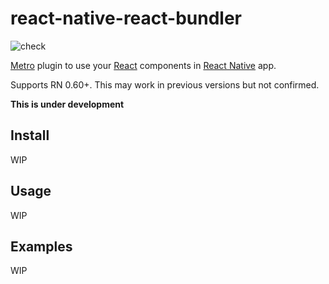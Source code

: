# react-native-react-bundler

![check](https://github.com/inokawa/react-native-react-bundler/workflows/check/badge.svg)

[Metro](https://github.com/facebook/metro) plugin to use your [React](https://github.com/facebook/react) components in [React Native](https://github.com/facebook/react-native) app.

Supports RN 0.60+. This may work in previous versions but not confirmed.

**This is under development**

## Install

WIP

## Usage

WIP

## Examples

WIP
